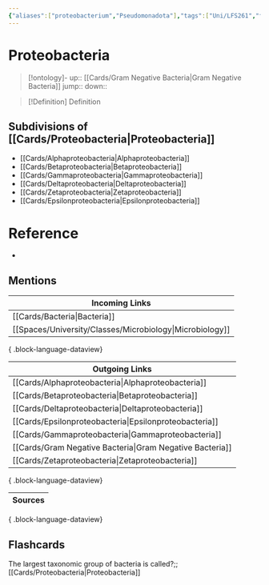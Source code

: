 ```yaml
---
{"aliases":["proteobacterium","Pseudomonadota"],"tags":["Uni/LFS261","flashcards/LFS261"],"dg-publish":true,"permalink":"/cards/proteobacteria/","dgPassFrontmatter":true}
---
```


# Proteobacteria

> [!ontology]-
> up:: [[Cards/Gram Negative Bacteria\|Gram Negative Bacteria]]
> jump:: 
> down:: 

> [!Definition] Definition

## Subdivisions of [[Cards/Proteobacteria\|Proteobacteria]]

- [[Cards/Alphaproteobacteria\|Alphaproteobacteria]]
- [[Cards/Betaproteobacteria\|Betaproteobacteria]]
- [[Cards/Gammaproteobacteria\|Gammaproteobacteria]]
- [[Cards/Deltaproteobacteria\|Deltaproteobacteria]]
- [[Cards/Zetaproteobacteria\|Zetaproteobacteria]]
- [[Cards/Epsilonproteobacteria\|Epsilonproteobacteria]]

# Reference

- 

## Mentions

| Incoming Links                                              |
| ----------------------------------------------------------- |
| [[Cards/Bacteria\|Bacteria]]                             |
| [[Spaces/University/Classes/Microbiology\|Microbiology]] |

{ .block-language-dataview}

| Outgoing Links                                              |
| ----------------------------------------------------------- |
| [[Cards/Alphaproteobacteria\|Alphaproteobacteria]]       |
| [[Cards/Betaproteobacteria\|Betaproteobacteria]]         |
| [[Cards/Deltaproteobacteria\|Deltaproteobacteria]]       |
| [[Cards/Epsilonproteobacteria\|Epsilonproteobacteria]]   |
| [[Cards/Gammaproteobacteria\|Gammaproteobacteria]]       |
| [[Cards/Gram Negative Bacteria\|Gram Negative Bacteria]] |
| [[Cards/Zetaproteobacteria\|Zetaproteobacteria]]         |

{ .block-language-dataview}

| Sources |
| ------- |

{ .block-language-dataview}

## Flashcards

 
The largest taxonomic group of bacteria is called?;;[[Cards/Proteobacteria\|Proteobacteria]]